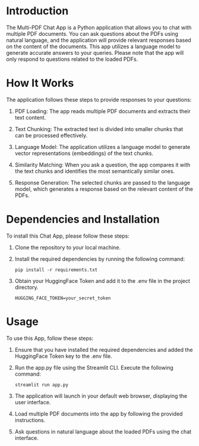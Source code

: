 # Introduction
The Multi-PDF Chat App is a Python application that allows you to chat with multiple PDF documents. You can ask questions about the PDFs using natural language, and the application will provide relevant responses based on the content of the documents. This app utilizes a language model to generate accurate answers to your queries. Please note that the app will only respond to questions related to the loaded PDFs.

# How It Works
The application follows these steps to provide responses to your questions:

1. PDF Loading: The app reads multiple PDF documents and extracts their text content.

2. Text Chunking: The extracted text is divided into smaller chunks that can be processed effectively.

3. Language Model: The application utilizes a language model to generate vector representations (embeddings) of the text chunks.

4. Similarity Matching: When you ask a question, the app compares it with the text chunks and identifies the most semantically similar ones.

5. Response Generation: The selected chunks are passed to the language model, which generates a response based on the relevant content of the PDFs.

# Dependencies and Installation
To install this Chat App, please follow these steps:

1. Clone the repository to your local machine.

2. Install the required dependencies by running the following command:

   ```pip install -r requirements.txt```

3. Obtain your HuggingFace Token and add it to the .env file in the project directory.

   ```HUGGING_FACE_TOKEN=your_secret_token```

# Usage
To use this App, follow these steps:

1. Ensure that you have installed the required dependencies and added the HuggingFace Token key to the .env file.

2. Run the app.py file using the Streamlit CLI. Execute the following command:

   ```streamlit run app.py```
   
4. The application will launch in your default web browser, displaying the user interface.

5. Load multiple PDF documents into the app by following the provided instructions.

6. Ask questions in natural language about the loaded PDFs using the chat interface.
